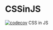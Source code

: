 # CSSinJS

[![codecov](https://codecov.io/gh/jeremyscatigna/CSSinJS/branch/master/graph/badge.svg)](https://codecov.io/gh/jeremyscatigna/CSSinJS)
CSS in JS
